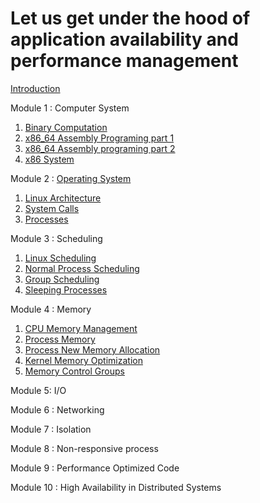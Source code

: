 # Let us get under the hood of application availability and performance management
[Introduction](https://youtu.be/aZr6rpz7SGY)

Module 1 : Computer System
  1. [Binary Computation](https://youtu.be/GigWa9-Jovs)
  1. [x86_64 Assembly Programing part 1](https://youtu.be/-1HUhZux5rI)
  1. [x86_64 Assembly programing part 2](https://youtu.be/aEgVVTWyCWM)
  1. [x86 System](https://youtu.be/ayl-y1Q91s4)

Module 2 : [Operating System](https://youtu.be/N3EHwkk6atE)
  1. [Linux Architecture](https://youtu.be/DPHEmJG-JSw)
  1. [System Calls](https://youtu.be/JIxiK8cJeCs)
  1. [Processes](https://youtu.be/8zqrHOq32t8)

Module 3 : Scheduling
  1. [Linux Scheduling](https://youtu.be/eyP3iu2aPPQ)
  1. [Normal Process Scheduling](https://youtu.be/DE8CchdiLRg)
  1. [Group Scheduling](https://youtu.be/N8I3yCyTOFI)
  1. [Sleeping Processes](https://youtu.be/Oe6mw8zpOOU)

Module 4 : Memory
  1. [CPU Memory Management](https://youtu.be/zcI7hslg3r8)
  1. [Process Memory](https://youtu.be/XObnyWF1DB4)
  1. [Process New Memory Allocation](https://youtu.be/Z3YmURZ8FMU)
  1. [Kernel Memory Optimization](https://youtu.be/aIeCqAsy-xs)
  1. [Memory Control Groups](https://youtu.be/Rak8DORVmI8)
  
Module 5: I/O

Module 6 : Networking

Module 7 : Isolation

Module 8 : Non-responsive process

Module 9 : Performance Optimized Code

Module 10 : High Availability in Distributed Systems
